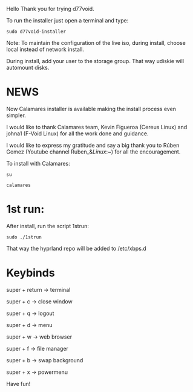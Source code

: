 

Hello Thank you for trying d77void.

To run the installer just open a terminal and type:

```
sudo d77void-installer
```

Note: To maintain the configuration of the live iso, during install, choose local instead of network install.

During install, add your user to the storage group. That way udiskie will automount disks.

# NEWS

Now Calamares installer is available making the install process even simpler.

I would like to thank Calamares team, Kevin Figueroa (Cereus Linux) and johna1 (F-Void Linux) for all the work done and guidance.

I would like to express my gratitude and say a big thank you to Rúben Gomez (Youtube channel Ruben_&_Linux_:~) for all the encouragement.

To install with Calamares:

```
su

calamares
```

# 1st run:

After install, run the script 1strun:

```
sudo ./1strun
```

That way the hyprland repo will be added to /etc/xbps.d

# Keybinds

super + return -> terminal

super + c -> close window

super + q -> logout

super + d -> menu

super + w -> web browser

super + f -> file manager

super + b -> swap background

super + x -> powermenu

Have fun!
